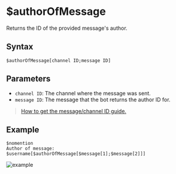 # $authorOfMessage
Returns the ID of the provided message's author.

## Syntax
```
$authorOfMessage[channel ID;message ID]
```

## Parameters
- `channel ID`: The channel where the message was sent.
- `message ID`: The message that the bot returns the author ID for.

>  [How to get the message/channel ID guide.](https://support.discord.com/hc/en-us/articles/206346498-Where-can-I-find-my-User-Server-Message-ID-)

## Example

```
$nomention
Author of message: $username[$authorOfMessage[$message[1];$message[2]]]
```

![example](https://user-images.githubusercontent.com/113303649/209977869-72e418ce-9666-447e-b2c8-d9942d0735b7.png)

